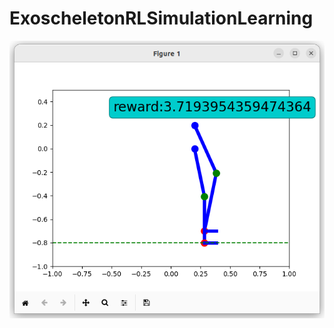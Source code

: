# ExoscheletonRLSimulationLearning


![example positive reward 1](poza1_algorithm_RL_Exoschelet.png)
